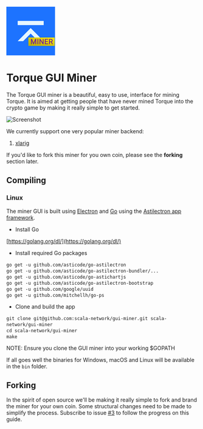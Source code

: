 ![](git-assets/miner-logo.png)

#  Torque GUI Miner

The Torque GUI miner is a beautiful, easy to use, interface for mining Torque.
It is aimed at getting people that have never mined Torque into the crypto
game by making it really simple to get started.

![Screenshot](https://i.imgur.com/ruK7z4Y.png "Screenshot")

We currently support one very popular miner backend:

1. [xlarig](https://github.com/scala-network/xlarig)

If you'd like to fork this miner for you own coin, please see the __forking__
section later.

## Compiling

### Linux

The miner GUI is built using [Electron](https://electronjs.org) and
[Go](https://golang.org) using the
[Astilectron app framework](https://github.com/asticode/astilectron).

* Install Go

[https://golang.org/dl/](https://golang.org/dl/)

* Install required Go packages

```shell
go get -u github.com/asticode/go-astilectron
go get -u github.com/asticode/go-astilectron-bundler/...
go get -u github.com/asticode/go-astichartjs
go get -u github.com/asticode/go-astilectron-bootstrap
go get -u github.com/google/uuid
go get -u github.com/mitchellh/go-ps
```

* Clone and build the app

```shell
git clone git@github.com:scala-network/gui-miner.git scala-network/gui-miner
cd scala-network/gui-miner
make
```

NOTE: Ensure you clone the GUI miner into your working $GOPATH

If all goes well the binaries for Windows, macOS and Linux will be available in the `bin` folder.

## Forking

In the spirit of open source we'll be making it really simple to fork and
brand the miner for your own coin. Some structural changes need to be made to
simplify the process. Subscribe to issue [#3][i3] to follow the progress on this
guide.

[i3]: https://github.com/contribute-torque/gui-miner/issues/3
